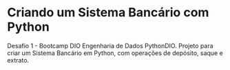 
# Criando um Sistema Bancário com Python
Desafio 1 - Bootcamp DIO Engenharia de Dados PythonDIO. Projeto para criar um Sistema Bancário em Python, com operações de depósito, saque e extrato.
